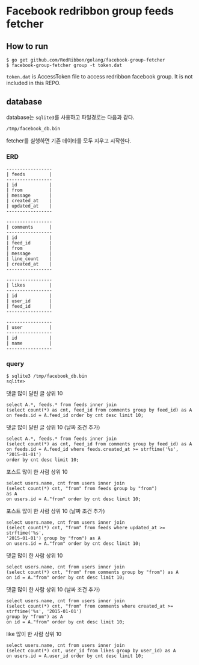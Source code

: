 # Facebook redribbon group feeds fetcher


## How to run

```
$ go get github.com/RedRibbon/golang/facebook-group-fetcher
$ facebook-group-fetcher group -t token.dat
```

`token.dat` is AccessToken file to access redribbon facebook group. 
It is not included in this REPO.

## database

database는 `sqlite3`를 사용하고 파일경로는 다음과 같다.

```
/tmp/facebook_db.bin
```

fetcher를 실행하면 기존 데이타를 모두 지우고 시작한다.


### ERD

```
-----------------
| feeds         |
-----------------
| id            |
| from          |
| message       |
| created_at    |
| updated_at    |
-----------------
```

```
-----------------
| comments      |
-----------------
| id            |
| feed_id       |
| from          |
| message       |
| line_count    |
| created_at    |
-----------------
```

```
-----------------
| likes         |
-----------------
| id            |
| user_id       |
| feed_id       |
-----------------
```

```
-----------------
| user          |
-----------------
| id            |
| name          |
-----------------
```

### query

```
$ sqlite3 /tmp/facebook_db.bin
sqlite>
```

댓글 많이 달린 글 상위 10

```
select A.*, feeds.* from feeds inner join
(select count(*) as cnt, feed_id from comments group by feed_id) as A
on feeds.id = A.feed_id order by cnt desc limit 10;
```

댓글 많이 달린 글 상위 10 (날짜 조건 추가)

```
select A.*, feeds.* from feeds inner join
(select count(*) as cnt, feed_id from comments group by feed_id) as A
on feeds.id = A.feed_id where feeds.created_at >= strftime('%s', '2015-01-01')
order by cnt desc limit 10;
```


포스트 많이 한 사람 상위 10

```
select users.name, cnt from users inner join
(select count(*) cnt, "from" from feeds group by "from")
as A
on users.id = A."from" order by cnt desc limit 10;
```

포스트 많이 한 사람 상위 10 (날짜 조건 추가)

```
select users.name, cnt from users inner join
(select count(*) cnt, "from" from feeds where updated_at >= strftime('%s',
'2015-01-01') group by "from") as A
on users.id = A."from" order by cnt desc limit 10;
```

댓글 많이 한 사람 상위 10

```
select users.name, cnt from users inner join
(select count(*) cnt, "from" from comments group by "from") as A
on id = A."from" order by cnt desc limit 10;
```

댓글 많이 한 사람 상위 10 (날짜 조건 추가)

```
select users.name, cnt from users inner join
(select count(*) cnt, "from" from comments where created_at >= strftime('%s', '2015-01-01') 
group by "from") as A
on id = A."from" order by cnt desc limit 10;
```

like 많이 한 사람 상위 10

```
select users.name, cnt from users inner join
(select count(*) cnt, user_id from likes group by user_id) as A
on users.id = A.user_id order by cnt desc limit 10;
```
